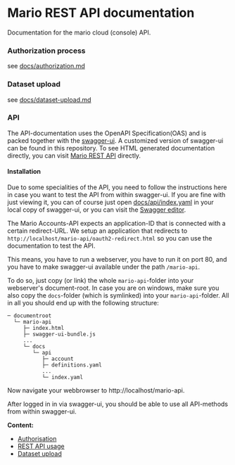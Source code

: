 # Mario REST API documentation
Documentation for the mario cloud (console) API.

### Authorization process
see [docs/authorization.md](docs/authorization.md)


### Dataset upload
see [docs/dataset-upload.md](docs/dataset-upload.md)

### API
The API-documentation uses the OpenAPI Specification(OAS) and is packed together
with the [swagger-ui](http://swagger.io/swagger-ui/). A customized version of
swagger-ui can be found in this repository. To see HTML generated documentation
directly, you can visit [Mario REST API](http://editor.swagger.io/?url=https://raw.githubusercontent.com/Melown/mario-cloud-api/master/docs/api/index.yaml) directly.

#### Installation
Due to some specialities of the API, you need to follow the instructions here
in case you want to test the API from within swagger-ui. If you are fine with just
viewing it, you can of course just open [docs/api/index.yaml](docs/api/index.yaml)
in your local copy of swagger-ui, or you can visit the
[Swagger editor](http://editor.swagger.io/?url=https://raw.githubusercontent.com/Melown/mario-cloud-api/master/docs/api/index.yaml).

The Mario Accounts-API expects an application-ID that is connected with a certain
redirect-URL. We setup an application that redirects to `http://localhost/mario-api/oauth2-redirect.html` so you can use the documentation to test the API.

This means, you have to run a webserver, you have to run it on port 80, and you
have to make swagger-ui available under the path `/mario-api`.

To do so, just copy (or link) the whole `mario-api`-folder into your webserver's
document-root. In case you are on windows, make sure you also copy the `docs`-folder
(which is symlinked) into your `mario-api`-folder. All in all you should end up
with the following structure:

```
─ documentroot
  └─ mario-api
     ├─ index.html
     ├─ swagger-ui-bundle.js
     ...
     └─ docs
        └─ api
           ├─ account
           ├─ definitions.yaml
           ...
           └─ index.yaml
```

Now navigate your webbrowser to http://localhost/mario-api.

After logged in in via swagger-ui, you should be able to use all API-methods from
within swagger-ui.

**Content:**

* [Authorisation](docs/authorization.md)
* [REST API usage](docs/rest-api-usage.md)
* [Dataset upload](docs/dataset-upload.md)
